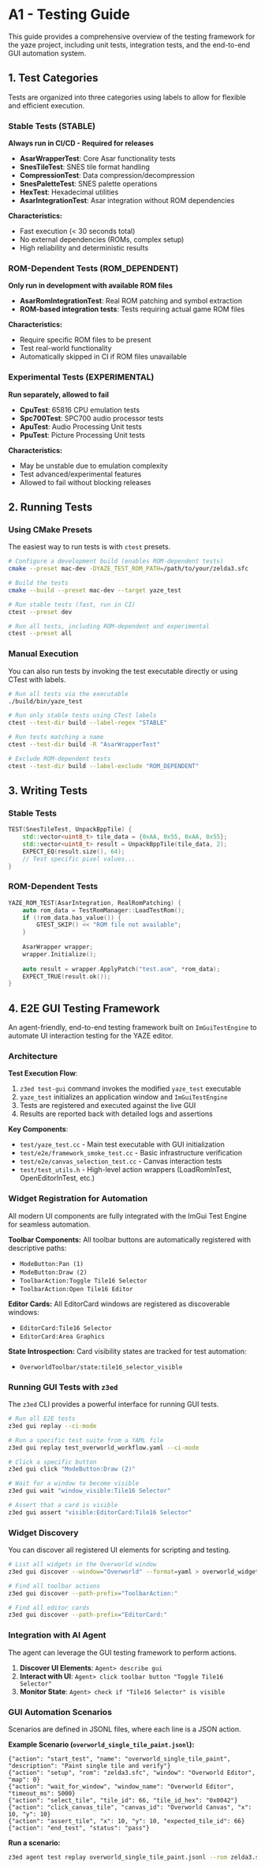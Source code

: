 # A1 - Testing Guide

This guide provides a comprehensive overview of the testing framework for the yaze project, including unit tests, integration tests, and the end-to-end GUI automation system.

## 1. Test Categories

Tests are organized into three categories using labels to allow for flexible and efficient execution.

### Stable Tests (STABLE)
**Always run in CI/CD - Required for releases**

- **AsarWrapperTest**: Core Asar functionality tests
- **SnesTileTest**: SNES tile format handling
- **CompressionTest**: Data compression/decompression
- **SnesPaletteTest**: SNES palette operations
- **HexTest**: Hexadecimal utilities
- **AsarIntegrationTest**: Asar integration without ROM dependencies

**Characteristics:**
- Fast execution (< 30 seconds total)
- No external dependencies (ROMs, complex setup)
- High reliability and deterministic results

### ROM-Dependent Tests (ROM_DEPENDENT)
**Only run in development with available ROM files**

- **AsarRomIntegrationTest**: Real ROM patching and symbol extraction
- **ROM-based integration tests**: Tests requiring actual game ROM files

**Characteristics:**
- Require specific ROM files to be present
- Test real-world functionality
- Automatically skipped in CI if ROM files unavailable

### Experimental Tests (EXPERIMENTAL)
**Run separately, allowed to fail**

- **CpuTest**: 65816 CPU emulation tests
- **Spc700Test**: SPC700 audio processor tests
- **ApuTest**: Audio Processing Unit tests
- **PpuTest**: Picture Processing Unit tests

**Characteristics:**
- May be unstable due to emulation complexity
- Test advanced/experimental features
- Allowed to fail without blocking releases

## 2. Running Tests

### Using CMake Presets

The easiest way to run tests is with `ctest` presets.

```bash
# Configure a development build (enables ROM-dependent tests)
cmake --preset mac-dev -DYAZE_TEST_ROM_PATH=/path/to/your/zelda3.sfc

# Build the tests
cmake --build --preset mac-dev --target yaze_test

# Run stable tests (fast, run in CI)
ctest --preset dev

# Run all tests, including ROM-dependent and experimental
ctest --preset all
```

### Manual Execution

You can also run tests by invoking the test executable directly or using CTest with labels.

```bash
# Run all tests via the executable
./build/bin/yaze_test

# Run only stable tests using CTest labels
ctest --test-dir build --label-regex "STABLE"

# Run tests matching a name
ctest --test-dir build -R "AsarWrapperTest"

# Exclude ROM-dependent tests
ctest --test-dir build --label-exclude "ROM_DEPENDENT"
```

## 3. Writing Tests

### Stable Tests
```cpp
TEST(SnesTileTest, UnpackBppTile) {
    std::vector<uint8_t> tile_data = {0xAA, 0x55, 0xAA, 0x55};
    std::vector<uint8_t> result = UnpackBppTile(tile_data, 2);
    EXPECT_EQ(result.size(), 64);
    // Test specific pixel values...
}
```

### ROM-Dependent Tests
```cpp
YAZE_ROM_TEST(AsarIntegration, RealRomPatching) {
    auto rom_data = TestRomManager::LoadTestRom();
    if (!rom_data.has_value()) {
        GTEST_SKIP() << "ROM file not available";
    }
    
    AsarWrapper wrapper;
    wrapper.Initialize();
    
    auto result = wrapper.ApplyPatch("test.asm", *rom_data);
    EXPECT_TRUE(result.ok());
}
```

## 4. E2E GUI Testing Framework

An agent-friendly, end-to-end testing framework built on `ImGuiTestEngine` to automate UI interaction testing for the YAZE editor.

### Architecture

**Test Execution Flow**:
1. `z3ed test-gui` command invokes the modified `yaze_test` executable
2. `yaze_test` initializes an application window and `ImGuiTestEngine`
3. Tests are registered and executed against the live GUI
4. Results are reported back with detailed logs and assertions

**Key Components**:
- `test/yaze_test.cc` - Main test executable with GUI initialization
- `test/e2e/framework_smoke_test.cc` - Basic infrastructure verification
- `test/e2e/canvas_selection_test.cc` - Canvas interaction tests
- `test/test_utils.h` - High-level action wrappers (LoadRomInTest, OpenEditorInTest, etc.)

### Widget Registration for Automation

All modern UI components are fully integrated with the ImGui Test Engine for seamless automation.

**Toolbar Components:**
All toolbar buttons are automatically registered with descriptive paths:
- `ModeButton:Pan (1)`
- `ModeButton:Draw (2)`
- `ToolbarAction:Toggle Tile16 Selector`
- `ToolbarAction:Open Tile16 Editor`

**Editor Cards:**
All EditorCard windows are registered as discoverable windows:
- `EditorCard:Tile16 Selector`
- `EditorCard:Area Graphics`

**State Introspection:**
Card visibility states are tracked for test automation:
- `OverworldToolbar/state:tile16_selector_visible`

### Running GUI Tests with `z3ed`

The `z3ed` CLI provides a powerful interface for running GUI tests.

```bash
# Run all E2E tests
z3ed gui replay --ci-mode

# Run a specific test suite from a YAML file
z3ed gui replay test_overworld_workflow.yaml --ci-mode

# Click a specific button
z3ed gui click "ModeButton:Draw (2)"

# Wait for a window to become visible
z3ed gui wait "window_visible:Tile16 Selector"

# Assert that a card is visible
z3ed gui assert "visible:EditorCard:Tile16 Selector"
```

### Widget Discovery

You can discover all registered UI elements for scripting and testing.

```bash
# List all widgets in the Overworld window
z3ed gui discover --window="Overworld" --format=yaml > overworld_widgets.yaml

# Find all toolbar actions
z3ed gui discover --path-prefix="ToolbarAction:"

# Find all editor cards
z3ed gui discover --path-prefix="EditorCard:"
```

### Integration with AI Agent

The agent can leverage the GUI testing framework to perform actions.

1.  **Discover UI Elements**: `Agent> describe gui`
2.  **Interact with UI**: `Agent> click toolbar button "Toggle Tile16 Selector"`
3.  **Monitor State**: `Agent> check if "Tile16 Selector" is visible`

### GUI Automation Scenarios

Scenarios are defined in JSONL files, where each line is a JSON action.

**Example Scenario (`overworld_single_tile_paint.jsonl`):**
```jsonl
{"action": "start_test", "name": "overworld_single_tile_paint", "description": "Paint single tile and verify"}
{"action": "setup", "rom": "zelda3.sfc", "window": "Overworld Editor", "map": 0}
{"action": "wait_for_window", "window_name": "Overworld Editor", "timeout_ms": 5000}
{"action": "select_tile", "tile_id": 66, "tile_id_hex": "0x0042"}
{"action": "click_canvas_tile", "canvas_id": "Overworld Canvas", "x": 10, "y": 10}
{"action": "assert_tile", "x": 10, "y": 10, "expected_tile_id": 66}
{"action": "end_test", "status": "pass"}
```

**Run a scenario:**
```bash
z3ed agent test replay overworld_single_tile_paint.jsonl --rom zelda3.sfc --grpc localhost:50051
```
